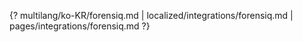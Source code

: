{? multilang/ko-KR/forensiq.md | localized/integrations/forensiq.md | pages/integrations/forensiq.md ?}
